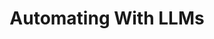 ---
title: "Automating With LLMs"
slug: "automating-with-llms"
headertext: Case Studies
subheadertext: "Real Results: AI in Action"
industry: Supply Chain Risk
service: AI Product Development
case:
  - title: Problem
    description: Poor risk analytics & low analyst efficiency
  - title: Solution
    description: Domain-specific LLM for supply chain risk
  - title: Results
    results:
      - result: 90% reduction in manual review time
      - result: 75% increase in accuracy
real_results:
  tagline: Innovate or Stagnate
  title: Real Results
  description: Our supply chain analytics client provides global supply chain risk analytics for enterprise and government clients. They needed to improve analyst efficiency by automating the review of tens of thousands of weekly news articles to identify potential threats. Initial machine learning efforts produced inaccurate and inconsistent results.
  approach: We developed a custom news filtration system, reducing manual review by 90%. Using open-source software, large language models, and transfer learning, we created a domain-specific solution tailored to their needs.
  result: The solution saves 20 hours of analyst time per week and has become part of 202 Group’s core product offering, enhancing operational efficiency and customer value.
aliases: /case-studies/blue-voyant/
---